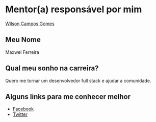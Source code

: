 # Mentor(a) responsável por mim

[Wilson Campos Gomes](/profiles/mentors/profiles/wilson_campos.md)

## Meu Nome

Maxwel Ferreira

## Qual meu sonho na carreira?

Quero me tornar um desenvolvedor full stack e ajudar a comunidade.

## Alguns links para me conhecer melhor

- [Facebook](https://www.facebook.com/maxwel.ferreira.58)
- [Twitter](https://twitter.com/maxwelfe04)
